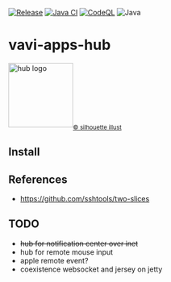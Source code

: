 [![Release](https://jitpack.io/v/umjammer/vavi-apps-hub.svg)](https://jitpack.io/#umjammer/vavi-apps-hub)
[![Java CI](https://github.com/umjammer/vavi-apps-hub/actions/workflows/maven.yml/badge.svg)](https://github.com/umjammer/vavi-apps-hub/actions/workflows/maven.yml)
[![CodeQL](https://github.com/umjammer/vavi-apps-hub/actions/workflows/codeql.yml/badge.svg)](https://github.com/umjammer/vavi-apps-hub/actions/workflows/¥)
![Java](https://img.shields.io/badge/Java-17-b07219)

# vavi-apps-hub

<img src="https://github.com/umjammer/vavi-apps-hub/assets/493908/5efff428-15df-46bb-a7b0-929e31caf3c2" width="128" alt="hub logo" /><sub><a href="https://www.silhouette-illust.com/illust/49214">© silhouette illust</a></sub>

## Install


## References

 * https://github.com/sshtools/two-slices

## TODO

 * ~~hub for notification center over inet~~
 * hub for remote mouse input
 * apple remote event?
 * coexistence websocket and jersey on jetty 